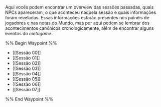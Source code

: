 Aqui vocês podem encontrar um overview das sessões passadas, quais NPCs apareceram, o que aconteceu naquela sessão e quais informações foram reveladas. Essas informações estarão presentes nos painéis de jogadores e nas notas do Mundo, mas por aqui podem se lembrar dos acontecimentos canônicos cronologicamente, além de encontrar alguns eventos do *metagame*.

%% Begin Waypoint %%
- [[Sessão 00]]
- [[Sessão 01]]
- [[Sessão 02]]
- [[Sessão 03]]
- [[Sessão 04]]
- [[Sessão 05]]
- [[Sessão 06]]
- [[Sessão 07]]

%% End Waypoint %%